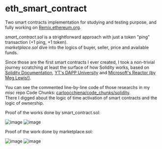# eth_smart_contract

Two smart contracts implementation for studying and testing purpose, and fully working on <a href="https://remix.ethereum.org/">Remix.ethereum.org</a>.

_smart_contract.sol_ is a strightforward approach with just a token "ping" transaction (+1 ping, +1 token).<br>
_marketplace.sol_ dive into the logics of buyer, seller, price and available funds.

Since those are the first smart contracts I ever created, I took a non-trivial journey scratching at least the surface of how Solidity works, based on <a href="https://docs.soliditylang.org/en/v0.8.9/contracts.html">Solidity Documentation</a>, <a href="https://www.youtube.com/channel/UCY0xL8V6NzzFcwzHCgB8orQ">YT's DAPP University</a> and  <a href="https://www.youtube.com/channel/UCkm6luGCS3hD25jcEhvRMIA">Microsoft's Reactor (by Meg Lewis!)</a>.

You can see the commented line-by-line code of those researchs in my _misc_ repo Code Chunks: <a href="https://github.com/carloocchiena/code_chunks/tree/master/solidity" target="_blank">carloocchiena/code_chunks/solidity</a>.<br> 
There I digged about the logic of time activation of smart contracts and the logic of ownership.

Proof of the works done by smart_contract.sol:  

![image](https://user-images.githubusercontent.com/57464184/136544773-cd1c2e06-1dbf-4f23-85c8-7d7894e45da5.png) ![image](https://user-images.githubusercontent.com/57464184/136547399-c3f5e573-9940-4b3e-a51c-4bf2c1d0bf2f.png)

Proof of the work done by marketplace.sol:

![image](https://user-images.githubusercontent.com/57464184/136583658-b74a11e1-a3be-443b-b96e-f795da6b67ae.png) ![image](https://user-images.githubusercontent.com/57464184/136554927-cc5b3d4b-1e0a-4c90-b7a8-e69caffe2c31.png)



